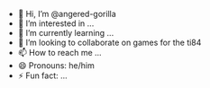 - 👋 Hi, I’m @angered-gorilla
- 👀 I’m interested in ...
- 🌱 I’m currently learning ...
- 💞️ I’m looking to collaborate on games for the ti84
- 📫 How to reach me ...
- 😄 Pronouns: he/him
- ⚡ Fun fact: ...

<!---
angered-gorilla/angered-gorilla is a ✨ special ✨ repository because its `README.md` (this file) appears on your GitHub profile.
You can click the Preview link to take a look at your changes.
--->
